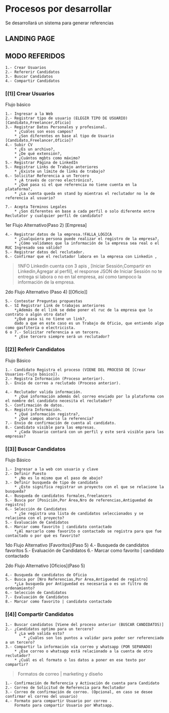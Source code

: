 # Procesos por desarrollar

Se desarrollará un sistema para generar referencias

## LANDING PAGE

## MODO REFERIDOS

    1.- Crear Usuarios
    2.- Refererir Candidatos
    3.- Buscar Candidatos
    4.- Compartir Candidatos

### [(1)] Crear Usuarios

Flujo básico

    1.- Ingresar a la Web
    2.- Registrar tipo de usuario (ELEGIR TIPO DE USUARIO) [Candidato,Freelancer,Oficio]
    3.- Registrar Datos Personales y profesional.
        * ¿Cuáles son esos campos?
        * ¿Son diferentes en base al tipo de Usuario [Candidato,Freelancer,Oficio]?
    4.- Subir CV
        * ¿Es un archivo?,
        * ¿De qué extensión?,
        * ¿Cuántos mgbts como máximo?
    5.- Registrar Página de LinkedIn
    5.- Registrar Links de Trabajo anteriores
        * ¿Existe un límite de links de trabajo?
    6.- Solicitar Referencia a un Tercero
        * ¿A través de correo electrónico?,
        * ¿Qué pasa si el que referencia no tiene cuenta en la plataforma?,
        * ¿La cuenta queda en stand by mientras el reclutador no le de referencia al usuario?

    7.- Acepta Términos Legales
        * ¿Son diferentes en base a cada perfil o solo diferente entre Reclutator y cualquier perfil de candidato?

1er Flujo Alternativo(Paso 2) [Empresa]

    4.- Registrar datos de la empresa.!FALLA_LÓGICA
        * ¿Cualquiera persona puede realizar el registro de la empresa?,
        * ¿Cómo validamos que la información de la empresa sea real o el RUC Ingresado sea válido?
    5.- Registrar datos del reclutador.
    6.- Confirmar que el reclutador labora en la empresa con Linkedin ,

> !INFO Linkedin cuenta con 3 apis , [Iniciar Sessión,Compartir en Linkedin,Agregar al perfil], el response JSON de Iniciar Sessión no te entrega si labora o no en tal empresa, así como tampoco la información de la empresa.

2do Flujo Alternativo (Paso 4) [[Oficio]]

    5.- Contestar Preguntas propuestas
    6.- SI Registrar Link de trabajos anteriores
        *¿Además de el link se debe poner el ruc de la empresa que lo contrato o algún otro dato?
        *¿Qué pasa si no tiene un link?,
        dado a que en este caso es un Trabajo de Oficio, que entiendo algo como gasfitería o electricista.
    6 o 7.- Solicitar referencia a un tercero.
        * ¿Ese tercero siempre será un reclutador?

### [(2)] Referir Candidatos

Flujo Básico

    1.- Candidato Registra el proceso (VIENE DEL PROCESO DE [Crear Usuarios-flujo básico]).
    2.- Registra Información (Proceso anterior).
    3.- Envío de correo a reclutado (Proceso anterior).

    4.- Reclutador valida información.
        * ¿Qué información además del correo enviado por la plataforma con el nombre del candidato necesita el reclutador?
    5.- Confirmación de datos.
    6.- Registra Información.
        * ¿Qué información registra?,
        * ¿Qué campos abarca la referencia?
    7.- Envio de confirmación de cuenta al candidato.
    8.- Candidato visible para las empresas.
        * ¿Cada Usuario contará con un perfil y este será visible para las empresas?

### [(3)] Buscar Candidatos

Flujo Básico

    1.- Ingresar a la web con usuario y clave
    2.- Definir Puesto
        * ¿No es lo mismo que el paso de abajo?
    3.- Definir busqueda de tipo de candidato
        * ¿Esto significa registrar un proyecto con el que se relacione la busqueda?
    4.- Busqueda de candidatos formales,freelancers
    5.- Busca por [Posición,Por Área,Nro de referencias,Antiguedad de registro]
    6.- Selección de Candidatos
        * ¿Se registra una lista de candidatos seleccionados y se relaciona con el proyecto?
    5.- Evaluación de Candidatos
    6.- Marcar como favorito | candidato contactado
        *¿Al marcarlo como favorito o contactado se registra para que fue contactado o por qué es favorito?

1do Flujo Alternativo [Favoritos](Paso 5)
4.- Busqueda de candidatos favoritos
5.- Evaluación de Candidatos
6.- Marcar como favorito | candidato contactado

2do Flujo Alternativo [Oficios](Paso 5)

    4.- Busqueda de candidatos de Oficio
    5.- Busca por [Nro Referencias,Por Área,Antiguedad de registro]
        *¿La busqueda por Antiguedad es necesaria o es un filtro de ordenamiento?
    6.- Selección de Candidatos
    7.- Evaluación de Candidatos
    8.- Marcar como favorito | candidato contactado

### [(4)] Compartir Candidatos

    1.- Buscar candidatos [Viene del proceso anterior (BUSCAR CANDIDATOS)]
    2.- ¿Candidatos optimo para un tercero?
        * ¿La web valida esto?
            * ¿Cuáles son los puntos a validar para poder ser referenciado a un tercero?
    3.- Compartir la información vía correo y whatsapp (POR SEPARADO)
        * ¿Ese correo o whatsapp está relacionado a la cuenta de otro reclutador?
        * ¿Cuál es el formato o los datos a poner en ese texto por compartir?

> Formatos de correo | marketing y diseño

    1.- Confirmación de Referencia y Activación de cuenta para Candidato
    2.- Correo de Solicitud de Referencia para Reclutador
    3.- Correo de confirmación de correo. (Opcional, en caso se desee confirmar el correo del usuario)
    4.- Formato para compartir Usuario por correo .
        Formato para compartir Usuario por Whatsapp.
